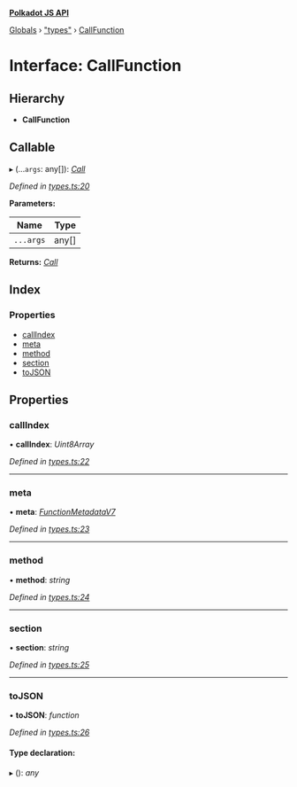 **[Polkadot JS API](../README.md)**

[Globals](../globals.md) › [&quot;types&quot;](../modules/_types_.md) › [CallFunction](_types_.callfunction.md)

# Interface: CallFunction

## Hierarchy

* **CallFunction**

## Callable

▸ (...`args`: any[]): *[Call](../classes/_primitive_generic_call_.call.md)*

*Defined in [types.ts:20](https://github.com/polkadot-js/api/blob/fff6f31/packages/types/src/types.ts#L20)*

**Parameters:**

Name | Type |
------ | ------ |
`...args` | any[] |

**Returns:** *[Call](../classes/_primitive_generic_call_.call.md)*

## Index

### Properties

* [callIndex](_types_.callfunction.md#callindex)
* [meta](_types_.callfunction.md#meta)
* [method](_types_.callfunction.md#method)
* [section](_types_.callfunction.md#section)
* [toJSON](_types_.callfunction.md#tojson)

## Properties

###  callIndex

• **callIndex**: *Uint8Array*

*Defined in [types.ts:22](https://github.com/polkadot-js/api/blob/fff6f31/packages/types/src/types.ts#L22)*

___

###  meta

• **meta**: *[FunctionMetadataV7](_interfaces_metadata_types_.functionmetadatav7.md)*

*Defined in [types.ts:23](https://github.com/polkadot-js/api/blob/fff6f31/packages/types/src/types.ts#L23)*

___

###  method

• **method**: *string*

*Defined in [types.ts:24](https://github.com/polkadot-js/api/blob/fff6f31/packages/types/src/types.ts#L24)*

___

###  section

• **section**: *string*

*Defined in [types.ts:25](https://github.com/polkadot-js/api/blob/fff6f31/packages/types/src/types.ts#L25)*

___

###  toJSON

• **toJSON**: *function*

*Defined in [types.ts:26](https://github.com/polkadot-js/api/blob/fff6f31/packages/types/src/types.ts#L26)*

#### Type declaration:

▸ (): *any*